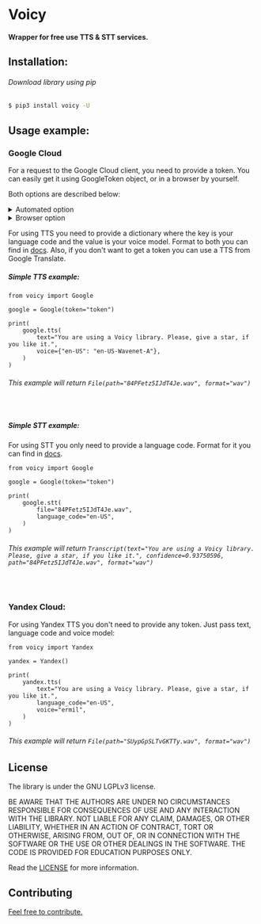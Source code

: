 <h1>Voicy</h1>
<h4>Wrapper for free use TTS & STT services.</h4>


<h2>Installation:</h2>
<h6>Download library using pip</h6>

```bash
$ pip3 install voicy -U
```


<h2>Usage example:</h2>

<h3>Google Cloud</h3>

<p>
    For a request to the Google Cloud client, you need to provide a token. You can easily get it using GoogleToken object,
    or in a browser by yourself.
</p>
<p>Both options are described below:</p>

<details>
  <summary>Automated option</summary>
    <ol>
        <li>By first, you need to get API key in <a href="http://rucaptcha.com/">rucaptcha</a>.</li>
        <li>
            After that import a GoogleToken object from voicy:
            <br>
            <code>from voicy import GoogleToken</code>
        </li>
        <li>
            Then provide the API key to the get_token function:
            <br>
            <code>GoogleToken.get_token(rucaptcha_key="Key, that you got in the rucaptcha account.")</code>
        </li>
        <li>If you do all alright you would get long string, that you should provide to Google object in init.</li>
    </ol>
</details>

<details>
  <summary>Browser option</summary>
    <ol>
        <li>By first, go to <a href="https://cloud.google.com/text-to-speech">cloud.google.com/text-to-speech</a>.</li>
        <li>
            After that scroll down to the demo part.
            <br>
            <img src=".github/images/Recaptcha.png" alt="Recaptcha">
        </li>
        <li>Solve the captcha.</li>
        <li>
            After, open the developer console and go to the "Network" section. In column "Name" search for 
            proxy?url=https://texttospeech.googleapis.com ...
            <br>
            <img src=".github/images/DeveloperConsole.png" alt="The developer console">
            <br>
            Scroll to the "Query string parameters". That long string is your token. Provide it to Google object in init.  
        </li>
    </ol>
</details>


<p>
For using TTS you need to provide a dictionary where the key is your language code and the value is your voice model.
Format to both you can find in <a href="https://cloud.google.com/text-to-speech/docs/voices">docs</a>. Also, 
if you don't want to get a token you can use a TTS from Google Translate.
</p>

<h5>Simple TTS example:</h5>

```python3
from voicy import Google

google = Google(token="token")

print(
    google.tts(
        text="You are using a Voicy library. Please, give a star, if you like it.",
        voice={"en-US": "en-US-Wavenet-A"},
    )
)
```

<h6>This example will return <code>File(path="84PFetz5IJdT4Je.wav", format="wav")</code></h6>

<br> 

<h5>Simple STT example:</h5>

<p>
For using STT you only need to provide a language code.
Format for it you can find in <a href="https://cloud.google.com/text-to-speech/docs/voices">docs</a>.
</p>

```python3
from voicy import Google

google = Google(token="token")

print(
    google.stt(
        file="84PFetz5IJdT4Je.wav",
        language_code="en-US",
    )
)
```

<h6> This example will return <code>Transcript(text="You are using a Voicy library. Please, give a star, if you like it.", confidence=0.93750596, path="84PFetz5IJdT4Je.wav", format="wav")</code>
</h6>

<br> 

<h3>Yandex Cloud:</h3>

<p>For using Yandex TTS you don't need to provide any token. Just pass text, language code and voice model:</p>

```python3
from voicy import Yandex

yandex = Yandex()

print(
    yandex.tts(
        text="You are using a Voicy library. Please, give a star, if you like it.",
        language_code="en-US",
        voice="ermil",
    )
)
```

<h6>This example will return <code>File(path="SUypGpSLTvGKTTy.wav", format="wav")</code></h6>


<h2>License</h2>
<p>The library is under the GNU LGPLv3 license.</p>
<p>
    BE AWARE THAT THE AUTHORS ARE UNDER NO CIRCUMSTANCES RESPONSIBLE FOR CONSEQUENCES OF USE AND 
    ANY INTERACTION WITH THE LIBRARY. NOT LIABLE FOR ANY CLAIM, DAMAGES, OR OTHER LIABILITY, WHETHER IN AN ACTION OF 
    CONTRACT, TORT OR OTHERWISE, ARISING FROM, OUT OF, OR IN CONNECTION WITH THE SOFTWARE OR THE USE OR OTHER DEALINGS 
    IN THE SOFTWARE. THE CODE IS PROVIDED FOR EDUCATION PURPOSES ONLY.
</p>
<p>
    Read the <a href="https://github.com/xcaq/voicy/blob/master/LICENSE">LICENSE</a> for more information.
</p>


<h2>Contributing</h2>

<a href="https://github.com/xcaq/voicy/graphs/contributors">Feel free to contribute.</a>